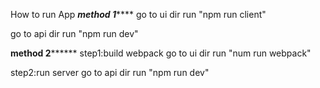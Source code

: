 How to run App
***************method 1*******************
go to ui dir
run "npm run client"

go to api dir
run "npm run dev"

****************method 2**********************
step1:build webpack
go to ui dir
run "num run webpack"

step2:run server
go to api dir
run "npm run dev"